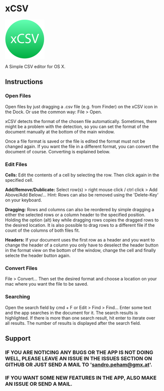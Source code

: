 # xCSV

<img style='margin: 0 auto' src="https://github.com/SandroPeham/xCSV/blob/master/Mac1024.png" width=128 height=128>

A Simple CSV editor for OS X.

## Instructions

### Open Files

Open files by just dragging a .csv file (e.g. from Finder) on the xCSV icon in the Dock. 
Or use the common way: File > Open.

xCSV detects the format of the chosen file automatically. Sometimes, there might be a problem with the detection, so you can set the format of the document manually at the bottom of the main window.

Once a file format is saved or the file is edited the format must not be changed again.
If you want the file in a different format, you can convert the document of course. Converting is explained below.

### Edit Files

**Cells:** Edit the contents of a cell by selecting the row. Then click again in the specified cell.

**Add/Remove/Dublicate:** Select row(s) > right mouse click / ctrl click > Add Above/Add Below/…
Hint: Rows can also be removed using the 'Delete-Key' on your keyboard.

**Dragging:** Rows and columns can also be reordered by simple dragging a either the selected rows or a column header to the specified position. Holding the option (alt) key while dragging rows copies the dragged rows to the desired location.
It is also possible to drag rows to a different file if the count of the columns of both files fit.

**Headers:** If your document uses the first row as a header and you want to change the header of a column you only have to deselect the header button in the format view on the bottom of the window, change the cell and finally selecte the header button again.

### Convert Files

File > Convert…
Then set the desired format and choose a location on your mac where you want the file to be saved.

### Searching

Open the search field by cmd + F or Edit > Find > Find…
Enter some text and the app searches in the document for it.
The search results is highlighted.
If there is more than one search result, hit enter to iterate over all results.
The number of results is displayed after the search field.

## Support
### IF YOU ARE NOTICING ANY BUGS OR THE APP IS NOT DOING WELL, PLEASE LEAVE AN ISSUE IN THE ISSUES SECTION ON GITHUB OR JUST SEND A MAIL TO 'sandro.peham@gmx.at'.
### IF YOU WANT SOME NEW FEATURES IN THE APP, ALSO MAKE AN ISSUE OR SEND A MAIL.

